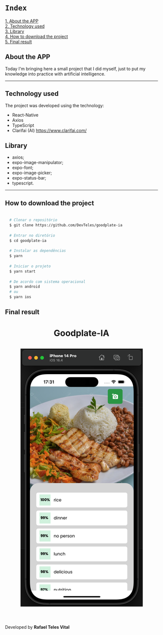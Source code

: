 # `Index`

<a href="#About-the-APP">1. About the APP</a> <br />
<a href="#Technology-used">2. Technology used</a> <br />
<a href="#Library">3. Library</a> <br />
<a href="#How-to-download-the-project">4. How to download the project</a><br />
<a href="#Final-result">5. Final result</a>


## About the APP

Today I'm bringing here a small project that I did myself, just to put my knowledge into practice with artificial intelligence.

---

## Technology used

The project was developed using the technology:

- React-Native
- Axios
- TypeScript
- Clarifai (AI) https://www.clarifai.com/

## Library

- axios;
- expo-image-manipulator;
- expo-font;
- expo-image-picker;
- expo-status-bar;
- typescript.

---
## How to download the project


```bash

  # Clonar o repositório
  $ git clone https://github.com/DevTeles/goodplate-ia

  # Entrar no diretório
  $ cd goodplate-ia

  # Instalar as dependências
  $ yarn

  # Iniciar o projeto
  $ yarn start

  # De acordo com sistema operacional
  $ yarn android
  # ou
  $ yarn ios
```

## Final result

<h1 align="center">
  Goodplate-IA
  <br /> <br />
  <img src="src/assets/home.png" />
  <br />
</h1>


<br /><br />
Developed by **Rafael Teles Vital**
